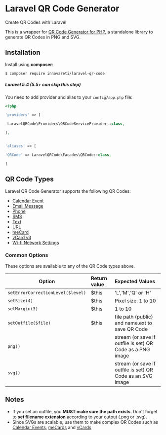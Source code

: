 # Laravel QR Code Generator

Create QR Codes with Laravel

This is a wrapper for [QR Code Generator for PHP](https://innovareti.github.io/qr-code), a standalone library to generate QR Codes in PNG and SVG.

## Installation

Install using **composer**:

```bash
$ composer require innovareti/laravel-qr-code
```
##### Laravel 5.4 (5.5+ can skip this step)

You need to add provider and alias to your `config/app.php` file:

```php
<?php

'providers' => [

 LaravelQRCode\Providers\QRCodeServiceProvider::class,

],


'aliases' => [

'QRCode' => LaravelQRCode\Facades\QRCode::class,

]
```
## <a id='code-types'></a>QR Code Types

Laravel QR Code Generator supports the following QR Codes:

- [Calendar Event](calendar.md)
- [Email Message](email.md)
- [Phone](phone.md)
- [SMS](sms.md)
- [Text](text.md)
- [URL](url.md)
- [meCard](me-card.md)
- [vCard v3](v-card.md)
- [Wi-fi Network Settings](wi-fi.md)

### Common Options

These options are available to any of the QR Code types above.

Option | Return value | Expected Values
-------|:-------------|:---------------
`setErrorCorrectionLevel($level)`|$this|'L','M','Q' or 'H'
`setSize(4)`|$this| Pixel size. 1 to 10
`setMargin(3)`|$this| 1 to 10
`setOutfile($file)`|$this|file path (public) and name.ext to save QR Code
`png()`| |stream (or save if outfile is set) QR Code as a PNG image
`svg()`| |stream (or save if outfile is set) QR Code as an SVG image

## Notes

- If you set an outfile, you **MUST make sure the path exists**.
Don't forget to **set filename extension** according to your output (.png or .svg).
- Since SVGs are scalable, use them to make complex QR Codes such as [Calendar Events](calendar.md), [meCards](me-card.md) and [vCards](v-card.md)
